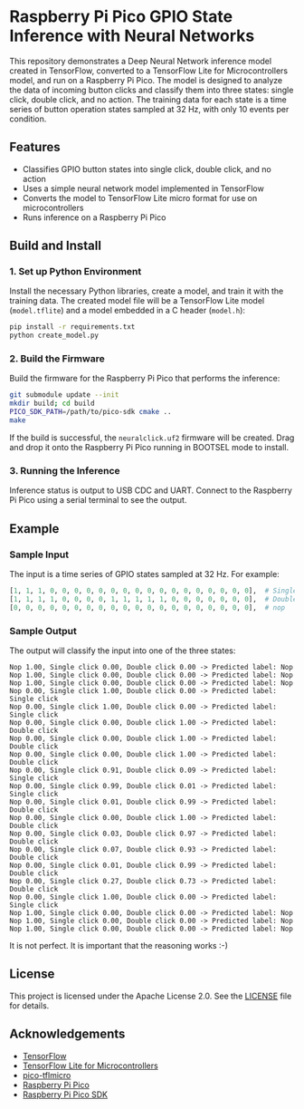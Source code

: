 # Raspberry Pi Pico GPIO State Inference with Neural Networks

This repository demonstrates a Deep Neural Network inference model created in TensorFlow, converted to a TensorFlow Lite for Microcontrollers model, and run on a Raspberry Pi Pico. The model is designed to analyze the data of incoming button clicks and classify them into three states: single click, double click, and no action. The training data for each state is a time series of button operation states sampled at 32 Hz, with only 10 events per condition.

## Features

- Classifies GPIO button states into single click, double click, and no action
- Uses a simple neural network model implemented in TensorFlow
- Converts the model to TensorFlow Lite micro format for use on microcontrollers
- Runs inference on a Raspberry Pi Pico

## Build and Install

### 1. Set up Python Environment

Install the necessary Python libraries, create a model, and train it with the training data. The created model file will be a TensorFlow Lite model (`model.tflite`) and a model embedded in a C header (`model.h`):

```bash
pip install -r requirements.txt
python create_model.py
```

### 2. Build the Firmware

Build the firmware for the Raspberry Pi Pico that performs the inference:

```bash
git submodule update --init
mkdir build; cd build
PICO_SDK_PATH=/path/to/pico-sdk cmake ..
make
```
If the build is successful, the `neuralclick.uf2` firmware will be created. Drag and drop it onto the Raspberry Pi Pico running in BOOTSEL mode to install.

### 3. Running the Inference

Inference status is output to USB CDC and UART. Connect to the Raspberry Pi Pico using a serial terminal to see the output.


## Example

### Sample Input

The input is a time series of GPIO states sampled at 32 Hz. For example:

```python
[1, 1, 1, 0, 0, 0, 0, 0, 0, 0, 0, 0, 0, 0, 0, 0, 0, 0, 0, 0],  # Single click
[1, 1, 1, 1, 0, 0, 0, 0, 1, 1, 1, 1, 1, 0, 0, 0, 0, 0, 0, 0],  # Double click
[0, 0, 0, 0, 0, 0, 0, 0, 0, 0, 0, 0, 0, 0, 0, 0, 0, 0, 0, 0],  # nop
```

### Sample Output

The output will classify the input into one of the three states:

```
Nop 1.00, Single click 0.00, Double click 0.00 -> Predicted label: Nop
Nop 1.00, Single click 0.00, Double click 0.00 -> Predicted label: Nop
Nop 1.00, Single click 0.00, Double click 0.00 -> Predicted label: Nop
Nop 0.00, Single click 1.00, Double click 0.00 -> Predicted label: Single click
Nop 0.00, Single click 1.00, Double click 0.00 -> Predicted label: Single click
Nop 0.00, Single click 0.00, Double click 1.00 -> Predicted label: Double click
Nop 0.00, Single click 0.00, Double click 1.00 -> Predicted label: Double click
Nop 0.00, Single click 0.00, Double click 1.00 -> Predicted label: Double click
Nop 0.00, Single click 0.91, Double click 0.09 -> Predicted label: Single click
Nop 0.00, Single click 0.99, Double click 0.01 -> Predicted label: Single click
Nop 0.00, Single click 0.01, Double click 0.99 -> Predicted label: Double click
Nop 0.00, Single click 0.00, Double click 1.00 -> Predicted label: Double click
Nop 0.00, Single click 0.03, Double click 0.97 -> Predicted label: Double click
Nop 0.00, Single click 0.07, Double click 0.93 -> Predicted label: Double click
Nop 0.00, Single click 0.01, Double click 0.99 -> Predicted label: Double click
Nop 0.00, Single click 0.27, Double click 0.73 -> Predicted label: Double click
Nop 0.00, Single click 1.00, Double click 0.00 -> Predicted label: Single click
Nop 1.00, Single click 0.00, Double click 0.00 -> Predicted label: Nop
Nop 1.00, Single click 0.00, Double click 0.00 -> Predicted label: Nop
Nop 1.00, Single click 0.00, Double click 0.00 -> Predicted label: Nop
```
It is not perfect. It is important that the reasoning works :-)

## License

This project is licensed under the Apache License 2.0. See the [LICENSE](LICENSE.md) file for details.

## Acknowledgements

- [TensorFlow](https://www.tensorflow.org/)
- [TensorFlow Lite for Microcontrollers](https://www.tensorflow.org/lite/microcontrollers)
- [pico-tflmicro](https://github.com/raspberrypi/pico-tflmicro)
- [Raspberry Pi Pico](https://www.raspberrypi.com/products/raspberry-pi-pico/)
- [Raspberry Pi Pico SDK](https://github.com/raspberrypi/pico-sdk)

